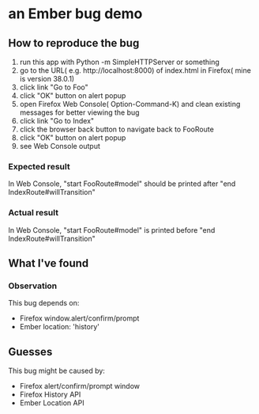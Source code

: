 # an Ember bug demo

## How to reproduce the bug
1. run this app with Python -m SimpleHTTPServer or something
2. go to the URL( e.g. http://localhost:8000) of index.html in Firefox( mine is version 38.0.1)
3. click link "Go to Foo"
4. click "OK" button on alert popup
5. open Firefox Web Console( Option-Command-K) and clean existing
   messages for better viewing the bug
6. click link "Go to Index"
7. click the browser back button to navigate back to FooRoute
8. click "OK" button on alert popup
9. see Web Console output

### Expected result
In Web Console, "start FooRoute#model" should be printed after "end
IndexRoute#willTransition"

### Actual result
In Web Console, "start FooRoute#model" is printed before "end
IndexRoute#willTransition"

## What I've found

### Observation
This bug depends on:
- Firefox window.alert/confirm/prompt
- Ember location: 'history'

## Guesses
This bug might be caused by:
- Firefox alert/confirm/prompt window
- Firefox History API
- Ember Location API
